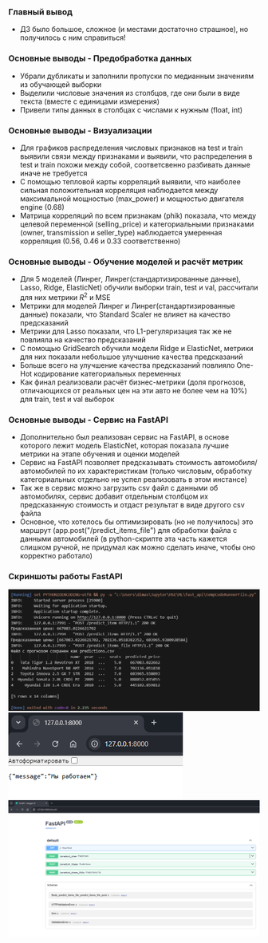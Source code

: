 ### Главный вывод
* ДЗ было большое, сложное (и местами достаточно страшное), но получилось с ним справиться!
### Основные выводы - Предобработка данных
* Убрали дубликаты и заполнили пропуски по медианным значениям из обучающей выборки
* Выделили числовые значения из столбцов, где они были в виде текста (вместе с единицами измерения)
* Привели типы данных в столбцах с числами к нужным (float, int)
### Основные выводы - Визуализации
* Для графиков распределения числовых признаков на test и train выявили связи между признаками и выявили, что распределения в test и train похожи между собой, соответсвенно разбивать данные иначе не требуется
* С помощью тепловой карты корреляций выявили, что наиболее сильная положительная корреляция наблюдается между максимальной мощностью (max_power) и мощностью двигателя engine (0.68)
* Матрица корреляций по всем признакам (phik) показала, что между целевой переменной (selling_price) и категориальными признаками (owner, transmission и seller_type) наблюдается умеренная корреляция (0.56, 0.46 и 0.33 соответственно)
### Основные выводы - Обучение моделей и расчёт метрик
* Для 5 моделей (Линрег, Линрег(стандартизированные данные), Lasso, Ridge, ElasticNet) обучили выборки train, test и val, рассчитали для них метрики $R^2$ и MSE
* Метрики для моделей Линрег и Линрег(стандартизированные данные) показали, что Standard Scaler не влияет на качество предсказаний
* Метрики для Lasso показали, что L1-регуляризация так же не повлияла на качество предсказаний
* С помощью GridSearch обучили модели Ridge и ElasticNet, метрики для них показали небольшое улучшение качества предсказаний
* Больше всего на улучшение качества предсказаний повлияло One-Hot кодирование категориальных переменных
* Как финал реализовали расчёт бизнес-метрики (доля прогнозов, отличающихся от реальных цен на эти авто не более чем на 10%) для train, test и val выборок 
### Основные выводы - Сервис на FastAPI
* Дополнительно был реализован сервис на FastAPI, в основе которого лежит модель ElasticNet, которая показала лучшие метрики на этапе обучения и оценки моделей 
* Сервис на FastAPI позволяет предсказывать стоимость автомобиля/автомобилей по их характеристикам (только числовым, обработку категориальных отдельно не успел реализовать в этом инстансе)
* Так же в сервис можно загрузить csv файл с данными об автомобилях, сервис добавит отдельным столбцом их предсказанную стоимость и отдаст результат в виде другого csv файла
* Основное, что хотелось бы оптимизировать (но не получилось) это маршрут (app.post("/predict_items_file") для обработки файла с данными автомобилей (в python-скрипте эта часть кажется слишком ручной, не придумал как можно сделать иначе, чтобы оно корректно работало)
### Скриншоты работы FastAPI
![1](https://github.com/Batmad01/ML_HW/blob/main/HW_1/api/screenshots/1.png) 
![2](https://github.com/Batmad01/ML_HW/blob/main/HW_1/api/screenshots/2.png)
![3](https://github.com/Batmad01/ML_HW/blob/main/HW_1/api/screenshots/3.png)
